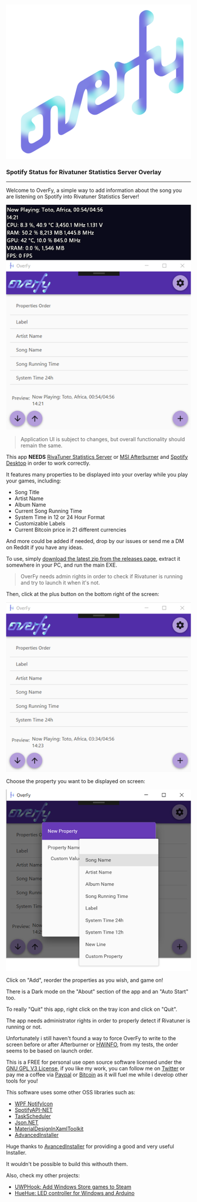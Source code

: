 ![Application Logo](OverFy/Resource/banner.png)
### Spotify Status for Rivatuner Statistics Server Overlay

***

Welcome to OverFy, a simple way to add information about the song you are listening on Spotify into Rivatuner Statistics Server!

![Application Main Window](Prints/MainWindowWithRiva.png)

> Application UI is subject to changes, but overall functionality should remain the same.

This app **NEEDS** [RivaTuner Statistics Server](http://www.guru3d.com/files-details/rtss-rivatuner-statistics-server-download.html) or [MSI Afterburner](https://www.msi.com/page/afterburner) and [Spotify Desktop](https://www.spotify.com/br/download/windows/) in order to work correctly.

It features many properties to be displayed into your overlay while you play your games, including:
- Song Title
- Artist Name
- Album Name 
- Current Song Running Time
- System Time in 12 or 24 Hour Format
- Customizable Labels
- Current Bitcoin price in 21 different currencies

And more could be added if needed, drop by our issues or send me a DM on Reddit if you have any ideas.

To use, simply [download the latest zip from the releases page](https://github.com/BrianLima/OverFy/releases), extract it somewhere in your PC, and run the main EXE.

> OverFy needs admin rights in order to check if Rivatuner is running and try to launch it when it's not.

Then, click at the plus button on the bottom right of the screen:

![Main Window](Prints/MainWindow.png)

Choose the property you want to be displayed on screen:

![Property List](Prints/PropertyList.png)

Click on "Add", reorder the properties as you wish, and game on!

There is a Dark mode on the "About" section of the app and an "Auto Start" too.

To really "Quit" this app, right click on the tray icon and click on "Quit".

The app needs administrator rights in order to properly detect if Rivatuner is running or not.

Unfortunately i still haven't found a way to force OverFy to write to the screen before or after Afterburner or [HWiNFO](https://www.hwinfo.com/download.php), from my tests, the order seems to be based on launch order.

This is a FREE for personal use open source software licensed under the [GNU GPL V3 License](LICENSE), if you like my work, you can follow me on [Twitter](https://twitter.com/brianostorm) or pay me a coffee via [Paypal](https://www.paypal.com/cgi-bin/webscr?cmd=_s-xclick&hosted_button_id=9YPV3FHEFRAUQ) or [Bitcoin](https://blockchain.info/pt/address/174LnSVCdrX4CnVS84jom7by2hMBGvJobm) as it will fuel me while i develop other tools for you!

This software uses some other OSS libraries such as:
 - [WPF NotifyIcon](http://www.hardcodet.net/wpf-notifyicon)
 - [SpotifyAPI-NET](https://github.com/JohnnyCrazy/SpotifyAPI-NET/)
 - [TaskScheduler](https://github.com/dahall/taskscheduler)
 - [Json.NET](https://www.newtonsoft.com/json)
 - [MaterialDesignInXamlToolkit](https://github.com/ButchersBoy/MaterialDesignInXamlToolkit)
 - [AdvancedInstaller](https://www.advancedinstaller.com/)

Huge thanks to [AvancedInstaller](https://www.advancedinstaller.com/) for providing a good and very useful Installer.

It wouldn't be possible to build this withouth them.

Also, check my other projects:

- [UWPHook: Add Windows Store games to Steam](https://brianlima.github.io/UWPHook/)
- [HueHue: LED controller for Windows and Arduino](https://github.com/BrianLima/HueHue)


